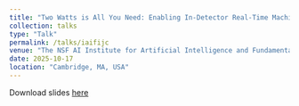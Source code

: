 ```yaml
---
title: "Two Watts is All You Need: Enabling In-Detector Real-Time Machine Learning for Neutrino Telescopes Via Edge Computing"
collection: talks
type: "Talk"
permalink: /talks/iaifijc
venue: "The NSF AI Institute for Artificial Intelligence and Fundamental Interactions Journal Club"
date: 2025-10-17
location: "Cambridge, MA, USA"
---
```


Download slides [here](https://drive.google.com/file/d/1qcdHcJz4hN7hlYXLfi2DyofCRdY-qSXT/view?usp=share_link)

